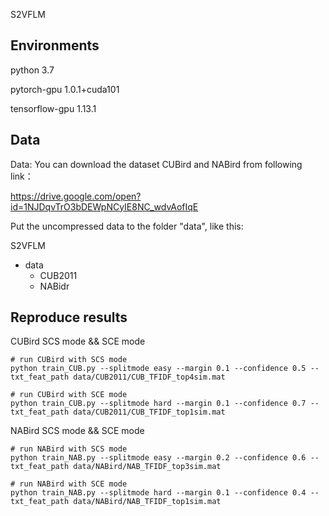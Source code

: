 S2VFLM

## Environments

python 3.7

pytorch-gpu 1.0.1+cuda101

tensorflow-gpu 1.13.1

## Data

Data: You can download the dataset CUBird and NABird from following link：

https://drive.google.com/open?id=1NJDqvTrO3bDEWpNCyIE8NC_wdvAofIqE

Put the uncompressed data to the folder "data", like this:

S2VFLM

- data
  - CUB2011
  - NABidr

## Reproduce results

CUBird SCS mode && SCE mode

```
# run CUBird with SCS mode
python train_CUB.py --splitmode easy --margin 0.1 --confidence 0.5 --txt_feat_path data/CUB2011/CUB_TFIDF_top4sim.mat

# run CUBird with SCE mode
python train_CUB.py --splitmode hard --margin 0.1 --confidence 0.7 --txt_feat_path data/CUB2011/CUB_TFIDF_top1sim.mat
```

NABird SCS mode && SCE mode

```
# run NABird with SCS mode
python train_NAB.py --splitmode easy --margin 0.2 --confidence 0.6 --txt_feat_path data/NABird/NAB_TFIDF_top3sim.mat

# run NABird with SCE mode
python train_NAB.py --splitmode hard --margin 0.1 --confidence 0.4 --txt_feat_path data/NABird/NAB_TFIDF_top1sim.mat
```

